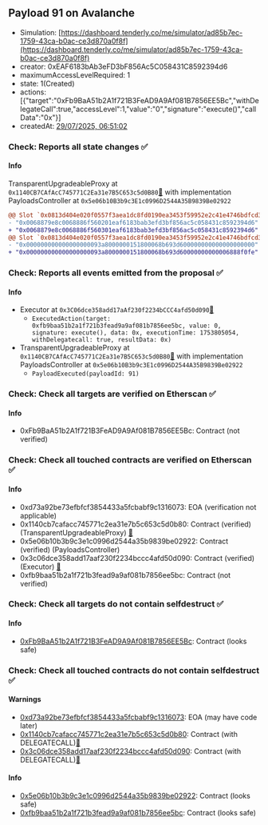 ## Payload 91 on Avalanche

- Simulation: [https://dashboard.tenderly.co/me/simulator/ad85b7ec-1759-43ca-b0ac-ce3d870a0f8f](https://dashboard.tenderly.co/me/simulator/ad85b7ec-1759-43ca-b0ac-ce3d870a0f8f)
- creator: 0xEAF6183bAb3eFD3bF856Ac5C058431C8592394d6
- maximumAccessLevelRequired: 1
- state: 1(Created)
- actions: [{"target":"0xFb9BaA51b2A1f721B3FeAD9A9Af081B7856EE5Bc","withDelegateCall":true,"accessLevel":1,"value":"0","signature":"execute()","callData":"0x"}]
- createdAt: [29/07/2025, 06:51:02](https://snowscan.xyz/tx/0x9c0f8c73a7f321cd0694daf14199974415ef96e4d457f3490670574237bec0d1)

### Check: Reports all state changes :white_check_mark:

#### Info


TransparentUpgradeableProxy at `0x1140CB7CAfAcC745771C2Ea31e7B5C653c5d0B80`[:ghost:](https://github.com/bgd-labs/aave-address-book "GovernanceV3Avalanche.PAYLOADS_CONTROLLER") with implementation PayloadsController at `0x5e06b10B3b9c3E1c0996D2544A35B9839Be02922`
```diff
@@ Slot `0x0813d404e020f0557f3aea1dc8fd0190ea3453f59952e2c41e4746bdfcd39c78` @@
- "0x0068879e8c0068886f560201eaf6183bab3efd3bf856ac5c058431c8592394d6"
+ "0x0068879e8c0068886f560301eaf6183bab3efd3bf856ac5c058431c8592394d6"
@@ Slot `0x0813d404e020f0557f3aea1dc8fd0190ea3453f59952e2c41e4746bdfcd39c79` @@
- "0x000000000000000000093a8000000151800068b693d600000000000000000000"
+ "0x000000000000000000093a8000000151800068b693d60000000000006888f0fe"
```


### Check: Reports all events emitted from the proposal :white_check_mark:

#### Info

- Executor at `0x3C06dce358add17aAf230f2234bCCC4afd50d090`[:ghost:](https://github.com/bgd-labs/aave-address-book "AaveV2Avalanche.POOL_ADMIN, AaveV3Avalanche.ACL_ADMIN, GovernanceV3Avalanche.EXECUTOR_LVL_1")
  - `ExecutedAction(target: 0xfb9baa51b2a1f721b3fead9a9af081b7856ee5bc, value: 0, signature: execute(), data: 0x, executionTime: 1753805054, withDelegatecall: true, resultData: 0x)`
- TransparentUpgradeableProxy at `0x1140CB7CAfAcC745771C2Ea31e7B5C653c5d0B80`[:ghost:](https://github.com/bgd-labs/aave-address-book "GovernanceV3Avalanche.PAYLOADS_CONTROLLER") with implementation PayloadsController at `0x5e06b10B3b9c3E1c0996D2544A35B9839Be02922`
  - `PayloadExecuted(payloadId: 91)`

### Check: Check all targets are verified on Etherscan :white_check_mark:

#### Info

- 0xFb9BaA51b2A1f721B3FeAD9A9Af081B7856EE5Bc: Contract (not verified) 

### Check: Check all touched contracts are verified on Etherscan :white_check_mark:

#### Info

- 0xd73a92be73efbfcf3854433a5fcbabf9c1316073: EOA (verification not applicable)
- 0x1140cb7cafacc745771c2ea31e7b5c653c5d0b80: Contract (verified) (TransparentUpgradeableProxy) [:ghost:](https://github.com/bgd-labs/aave-address-book "GovernanceV3Avalanche.PAYLOADS_CONTROLLER")
- 0x5e06b10b3b9c3e1c0996d2544a35b9839be02922: Contract (verified) (PayloadsController) 
- 0x3c06dce358add17aaf230f2234bccc4afd50d090: Contract (verified) (Executor) [:ghost:](https://github.com/bgd-labs/aave-address-book "AaveV2Avalanche.POOL_ADMIN, AaveV3Avalanche.ACL_ADMIN, GovernanceV3Avalanche.EXECUTOR_LVL_1")
- 0xfb9baa51b2a1f721b3fead9a9af081b7856ee5bc: Contract (not verified) 

### Check: Check all targets do not contain selfdestruct :white_check_mark:

#### Info

- [0xFb9BaA51b2A1f721B3FeAD9A9Af081B7856EE5Bc](https://snowscan.xyz/address/0xFb9BaA51b2A1f721B3FeAD9A9Af081B7856EE5Bc): Contract (looks safe)

### Check: Check all touched contracts do not contain selfdestruct :white_check_mark:

#### Warnings

- [0xd73a92be73efbfcf3854433a5fcbabf9c1316073](https://snowscan.xyz/address/0xd73a92be73efbfcf3854433a5fcbabf9c1316073): EOA (may have code later)
- [0x1140cb7cafacc745771c2ea31e7b5c653c5d0b80](https://snowscan.xyz/address/0x1140cb7cafacc745771c2ea31e7b5c653c5d0b80): Contract (with DELEGATECALL)[:ghost:](https://github.com/bgd-labs/aave-address-book "GovernanceV3Avalanche.PAYLOADS_CONTROLLER")
- [0x3c06dce358add17aaf230f2234bccc4afd50d090](https://snowscan.xyz/address/0x3c06dce358add17aaf230f2234bccc4afd50d090): Contract (with DELEGATECALL)[:ghost:](https://github.com/bgd-labs/aave-address-book "AaveV2Avalanche.POOL_ADMIN, AaveV3Avalanche.ACL_ADMIN, GovernanceV3Avalanche.EXECUTOR_LVL_1")

#### Info

- [0x5e06b10b3b9c3e1c0996d2544a35b9839be02922](https://snowscan.xyz/address/0x5e06b10b3b9c3e1c0996d2544a35b9839be02922): Contract (looks safe)
- [0xfb9baa51b2a1f721b3fead9a9af081b7856ee5bc](https://snowscan.xyz/address/0xfb9baa51b2a1f721b3fead9a9af081b7856ee5bc): Contract (looks safe)

